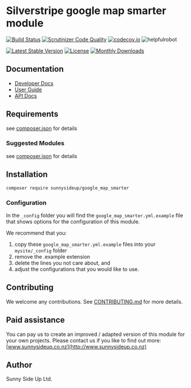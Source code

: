# Silverstripe google map smarter module
[![Build Status](https://travis-ci.org/sunnysideup/silverstripe-google_map_smarter.svg?branch=master)](https://travis-ci.org/sunnysideup/silverstripe-google_map_smarter)
[![Scrutinizer Code Quality](https://scrutinizer-ci.com/g/sunnysideup/silverstripe-google_map_smarter/badges/quality-score.png?b=master)](https://scrutinizer-ci.com/g/sunnysideup/silverstripe-google_map_smarter/?branch=master)
[![codecov.io](https://codecov.io/github/sunnysideup/silverstripe-google_map_smarter/coverage.svg?branch=master)](https://codecov.io/github/sunnysideup/silverstripe-google_map_smarter?branch=master)
![helpfulrobot](https://helpfulrobot.io/sunnysideup/google_map_smarter/badge)

[![Latest Stable Version](https://poser.pugx.org/sunnysideup/google_map_smarter/version)](https://packagist.org/packages/sunnysideup/google_map_smarter)
[![License](https://poser.pugx.org/sunnysideup/google_map_smarter/license)](https://packagist.org/packages/sunnysideup/google_map_smarter)
[![Monthly Downloads](https://poser.pugx.org/sunnysideup/google_map_smarter/d/monthly)](https://packagist.org/packages/sunnysideup/google_map_smarter)


## Documentation



 * [Developer Docs](docs/en/INDEX.md)
 * [User Guide](docs/en/userguide.md)
 * [API Docs](http://docs.ssmods.com/sunnysideup/google_map_smarter/classes.xhtml)

## Requirements



see [composer.json](composer.json) for details

### Suggested Modules



see [composer.json](composer.json) for details


## Installation


```
composer require sunnysideup/google_map_smarter
```

### Configuration



In the `_config` folder you will find the `google_map_smarter.yml.example`
file that shows options for the configuration of this module.

We recommend that you:

  1. copy these `google_map_smarter.yml.example` files into your
`mysite/_config` folder
  2. remove the .example extension
  3. delete the lines you not care about, and
  4. adjust the configurations that you would like to use.


## Contributing



We welcome any contributions. See [CONTRIBUTING.md](CONTRIBUTING.md) for more details.

## Paid assistance



You can pay us to create an improved / adapted version of this module for your own projects.  Please contact us if you like to find out more: [www.sunnysideup.co.nz](http://www.sunnysideup.co.nz)

## Author



Sunny Side Up Ltd.
